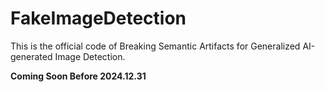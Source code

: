 # FakeImageDetection
This is the official code of Breaking Semantic Artifacts for Generalized AI-generated Image Detection.

**Coming Soon Before 2024.12.31**
